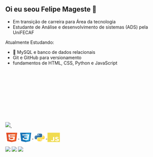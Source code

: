 ## Oi eu seou Felipe Mageste 👋

- Em transição de carreira para Área da tecnologia
- Estudante de Análise e desenvolvimento de sistemas (ADS) pela UniFECAF

Atualmente Estudando:
- 📘 MySQL e banco de dados relacionais
-  Git e GitHub para versionamento
-  fundamentos de HTML, CSS, Python e JavaScript

<div>
  <a href="https://beacons.ai/felipemageste92">
  <img height-"180em" src="https://github-readme-stats.vercel.app/api?username-felipemageste92&show_icons-true&theme-dracula&include_all_commits-true&count_private=true"/>
  <img height="180em" src-"https://github-readme-stats.vercel.app/api/top-langs/?username-felipemageste92&layout-compact&langs_count-16&theme-dracula"/>
</div>


 <img align="center" alt="Felipe-HTML" height="30" width="40" src="https://raw.githubusercontent.com/devicons/devicon/master/icons/html5/html5-original.svg">  <img align="center" alt="Felipe-CSS" height="30" width="40" src="https://raw.githubusercontent.com/devicons/devicon/master/icons/css3/css3-original.svg"> 
<img align="center" alt="Felipe-Python" height="30" width="40" src="https://raw.githubusercontent.com/devicons/devicon/master/icons/python/python-original.svg">  <img align="center" alt="Felipe-Js" height="30" width="40" src="https://raw.githubusercontent.com/devicons/devicon/master/icons/javascript/javascript-plain.svg">

 


 <a href="https://www.linkedin.com/in/felipe-mageste-a935382a5/" target="_blank"><img src="https://img.shields.io/badge/-LinkedIn-%230077B5?style=for-the-badge&logo=linkedin&logoColor=white" target="_blank"></a>  <a href="https://instagram.com/lipemageste" target="_blank"> <img src="https://img.shields.io/badge/-Instagram-%23E4405F?style=for-the-badge&logo=instagram&logoColor=white" target="_blank"></a> <a href = "mailto:felipemageste92@gmail.com"><img src="https://img.shields.io/badge/-Gmail-%23333?style=for-the-badge&logo=gmail&logoColor=white" target="_blank"></a>
